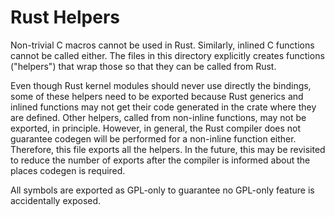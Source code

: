 # Rust Helpers

Non-trivial C macros cannot be used in Rust. Similarly, inlined C functions
cannot be called either. The files in this directory explicitly creates
functions ("helpers") that wrap those so that they can be called from Rust.

Even though Rust kernel modules should never use directly the bindings, some
of these helpers need to be exported because Rust generics and inlined
functions may not get their code generated in the crate where they are
defined. Other helpers, called from non-inline functions, may not be
exported, in principle. However, in general, the Rust compiler does not
guarantee codegen will be performed for a non-inline function either.
Therefore, this file exports all the helpers. In the future, this may be
revisited to reduce the number of exports after the compiler is informed
about the places codegen is required.

All symbols are exported as GPL-only to guarantee no GPL-only feature is
accidentally exposed.

